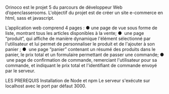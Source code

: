 Orinoco est le projet 5 du parcours de développeur Web  d’openclasserooms.
L'objectif du projet est de créer un site e-commerce en html, sass et javascript.

L’application web comprend 4 pages :
	● une page de vue sous forme de liste, montrant tous les articles disponibles à la vente;
  ●  une page “produit”, qui affiche de manière dynamique l'élément sélectionné par l'utilisateur et lui permet de personnaliser le produit et de l'ajouter à son panier ; 
  ●  une page “panier” contenant un résumé des produits dans le panier, le prix total et un formulaire permettant de passer une commande;
 	●  une page de confirmation de commande, remerciant l'utilisateur pour sa commande, et indiquant le prix total et l'identifiant de commande envoyé par le serveur. 

LES PREREQUIS
Installation de Node et npm 
Le serveur s'exécute sur localhost avec le port par défaut 3000.
